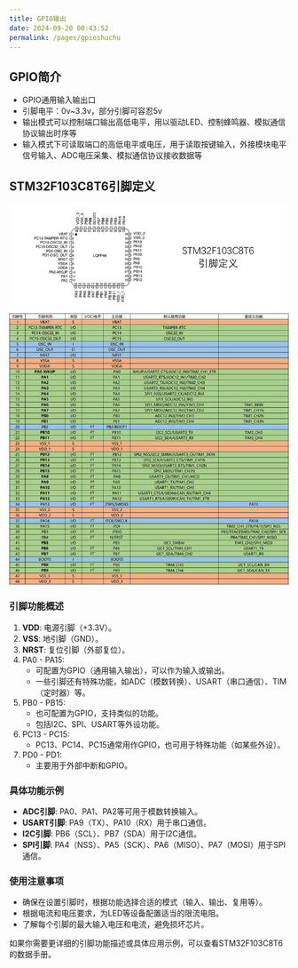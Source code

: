 ```yaml
---
title: GPIO输出
date: 2024-09-20 00:43:52
permalink: /pages/gpioshuchu
---
```

## GPIO简介
- GPIO通用输入输出口
- 引脚电平：0v~3.3v，部分引脚可容忍5v
- 输出模式可以控制端口输出高低电平，用以驱动LED、控制蜂鸣器、模拟通信协议输出时序等
- 输入模式下可读取端口的高低电平或电压，用于读取按键输入，外接模块电平信号输入、ADC电压采集、模拟通信协议接收数据等
## STM32F103C8T6引脚定义

![alt text](./assets/STM32F103C8T6引脚定义.png)

### 引脚功能概述

1. **VDD**: 电源引脚（+3.3V）。
2. **VSS**: 地引脚（GND）。
3. **NRST**: 复位引脚（外部复位）。
4. PA0 - PA15:
   - 可配置为GPIO（通用输入输出），可以作为输入或输出。
   - 一些引脚还有特殊功能，如ADC（模数转换）、USART（串口通信）、TIM（定时器）等。
5. PB0 - PB15:
   - 也可配置为GPIO，支持类似的功能。
   - 包括I2C、SPI、USART等外设功能。
6. PC13 - PC15:
   - PC13、PC14、PC15通常用作GPIO，也可用于特殊功能（如某些外设）。
7. PD0 - PD1:
   - 主要用于外部中断和GPIO。

### 具体功能示例

- **ADC引脚**: PA0、PA1、PA2等可用于模数转换输入。
- **USART引脚**: PA9（TX）、PA10（RX）用于串口通信。
- **I2C引脚**: PB6（SCL）、PB7（SDA）用于I2C通信。
- **SPI引脚**: PA4（NSS）、PA5（SCK）、PA6（MISO）、PA7（MOSI）用于SPI通信。

### 使用注意事项

- 确保在设置引脚时，根据功能选择合适的模式（输入、输出、复用等）。
- 根据电流和电压要求，为LED等设备配置适当的限流电阻。
- 了解每个引脚的最大输入电压和电流，避免损坏芯片。

如果你需要更详细的引脚功能描述或具体应用示例，可以查看STM32F103C8T6的数据手册。
